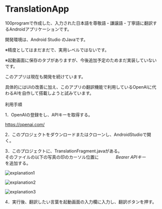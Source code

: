 # TranslationApp
100programで作成した、入力された日本語を尊敬語・謙譲語・丁寧語に翻訳するAndroidアプリケーションです。

開発環境は、Android Studio のJavaです。

※精度としてはまだまだで、実用レベルではないです。

※起動画面に保存のタブがありますが、今後追加予定のためまだ実装していないです。

このアプリは現在も開発を続けています。

具体的にはUIの改善に加え、このアプリの翻訳機能で利用しているOpenAIに代わるAIを自作して搭載しようと試みています。
<br><br>
利用手順

1．OpenAIの登録をし、APIキーを取得する。

https://openai.com/

2．このプロジェクトをダウンロードまたはクローンし、AndroidStudioで開く。

3．このプロジェクトに、TranslationFragment.javaがある。<br>
そのファイルの以下の写真の印のカーソル位置に　　　　*Bearer APIキー*　　　　を追加する。

![explanation1](https://user-images.githubusercontent.com/101786527/205429806-418ba38b-52a6-40be-a9b3-71ba50c11e1a.png)

![explanation2](https://user-images.githubusercontent.com/101786527/205429810-c06efce0-db32-4e94-9620-02be64da3c29.png)

![explanation3](https://user-images.githubusercontent.com/101786527/205429815-9ce85233-02d7-4c4b-bfb8-f49809a82714.png)


4．実行後、翻訳したい言葉を起動画面の入力欄に入力し、翻訳ボタンを押す。
